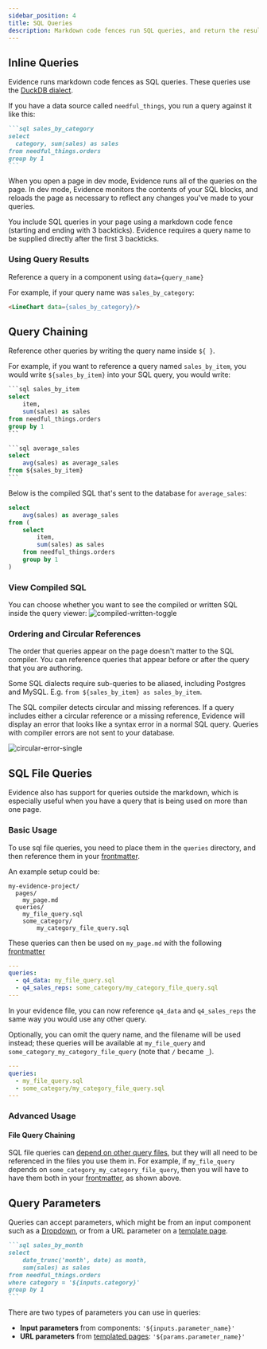 ```yaml
---
sidebar_position: 4
title: SQL Queries
description: Markdown code fences run SQL queries, and return the results as data for components.
---
```


## Inline Queries

Evidence runs markdown code fences as SQL queries. These queries use the [DuckDB dialect](https://duckdb.org/docs/sql/introduction).

If you have a data source called `needful_things`, you run a query against it like this:

````markdown
```sql sales_by_category
select 
  category, sum(sales) as sales
from needful_things.orders
group by 1
```
````

When you open a page in dev mode, Evidence runs all of the queries on the page. In dev mode, Evidence monitors the contents of your SQL blocks, and reloads the page as necessary to reflect any changes you've made to your queries.

You include SQL queries in your page using a markdown code fence (starting and ending with 3 backticks). Evidence requires a query name to be supplied directly after the first 3 backticks.

### Using Query Results

Reference a query in a component using `data={query_name}`

For example, if your query name was `sales_by_category`:

```markdown
<LineChart data={sales_by_category}/>
```

## Query Chaining

Reference other queries by writing the query name inside `${ }`.

For example, if you want to reference a query named `sales_by_item`, you would write `${sales_by_item}` into your SQL query, you would write:

````sql
```sql sales_by_item
select
    item,
    sum(sales) as sales
from needful_things.orders
group by 1
```

```sql average_sales
select
    avg(sales) as average_sales
from ${sales_by_item}
```
````

Below is the compiled SQL that's sent to the database for `average_sales`:

```sql
select
    avg(sales) as average_sales
from (
    select
        item,
        sum(sales) as sales
    from needful_things.orders
    group by 1
)
```

### View Compiled SQL

You can choose whether you want to see the compiled or written SQL inside the query viewer:
![compiled-written-toggle](/img/compiled-written-toggle.gif)

### Ordering and Circular References

The order that queries appear on the page doesn't matter to the SQL compiler. You can reference queries that appear before or after the query that you are authoring.

Some SQL dialects require sub-queries to be aliased, including Postgres and MySQL. E.g. `from ${sales_by_item} as sales_by_item`.

The SQL compiler detects circular and missing references. If a query includes either a circular reference or a missing reference, Evidence will display an error that looks like a syntax error in a normal SQL query. Queries with compiler errors are not sent to your database.

![circular-error-single](/img/circular-error-single.png)

## SQL File Queries

Evidence also has support for queries outside the markdown, which is especially useful when you have a query that is being used on more than one page.

### Basic Usage

To use sql file queries, you need to place them in the `queries` directory, and then reference them in your [frontmatter](/reference/markdown/#frontmatter).

An example setup could be:

```
my-evidence-project/
  pages/
    my_page.md
  queries/
    my_file_query.sql
    some_category/
        my_category_file_query.sql
```

These queries can then be used on `my_page.md` with the following [frontmatter](/reference/markdown/#frontmatter)

```yaml
---
queries:
  - q4_data: my_file_query.sql
  - q4_sales_reps: some_category/my_category_file_query.sql
---
```

In your evidence file, you can now reference `q4_data` and `q4_sales_reps` the same way you would use any other query.

Optionally, you can omit the query name, and the filename will be used instead; these queries will be available at `my_file_query` and `some_category_my_category_file_query` (note that `/` became `_`).

```yaml
---
queries:
  - my_file_query.sql
  - some_category/my_category_file_query.sql
---
```

### Advanced Usage

#### File Query Chaining

SQL file queries can [depend on other query files](/core-concepts/queries/#query-chaining), but they will all need to be referenced in the files you use them in. For example, if `my_file_query` depends on `some_category_my_category_file_query`, then you will have to have them both in your [frontmatter](/reference/markdown/#frontmatter), as shown above.

## Query Parameters

Queries can accept parameters, which might be from an input component such as a [Dropdown](/components/dropdown), or from a URL parameter on a [template page](/core-concepts/templated-pages).

````markdown
```sql sales_by_month
select
    date_trunc('month', date) as month,
    sum(sales) as sales
from needful_things.orders
where category = '${inputs.category}'
group by 1
```
````

There are two types of parameters you can use in queries:
- **Input parameters** from components: `'${inputs.parameter_name}'`
- **URL parameters** from [templated pages](/core-concepts/templated-pages): `'${params.parameter_name}'`
